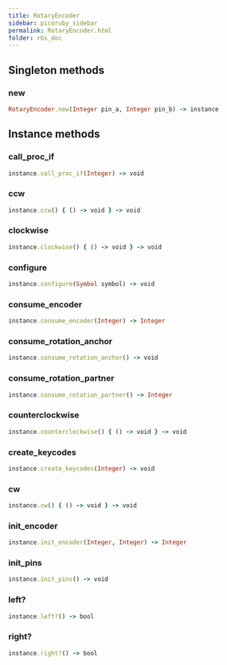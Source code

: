 ```yaml
---
title: RotaryEncoder
sidebar: picoruby_sidebar
permalink: RotaryEncoder.html
folder: rbs_doc
---
```

## Singleton methods
### new

```ruby
RotaryEncoder.new(Integer pin_a, Integer pin_b) -> instance
```
## Instance methods
### call_proc_if

```ruby
instance.call_proc_if(Integer) -> void
```
### ccw

```ruby
instance.ccw() { () -> void } -> void
```
### clockwise

```ruby
instance.clockwise() { () -> void } -> void
```
### configure

```ruby
instance.configure(Symbol symbol) -> void
```
### consume_encoder

```ruby
instance.consume_encoder(Integer) -> Integer
```
### consume_rotation_anchor

```ruby
instance.consume_rotation_anchor() -> void
```
### consume_rotation_partner

```ruby
instance.consume_rotation_partner() -> Integer
```
### counterclockwise

```ruby
instance.counterclockwise() { () -> void } -> void
```
### create_keycodes

```ruby
instance.create_keycodes(Integer) -> void
```
### cw

```ruby
instance.cw() { () -> void } -> void
```
### init_encoder

```ruby
instance.init_encoder(Integer, Integer) -> Integer
```
### init_pins

```ruby
instance.init_pins() -> void
```
### left?

```ruby
instance.left?() -> bool
```
### right?

```ruby
instance.right?() -> bool
```
